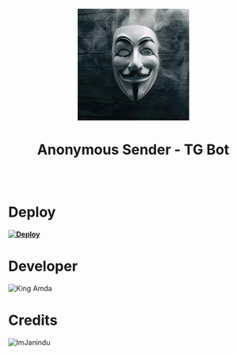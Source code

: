 <p align="center" size="500">
  <img src="./img/download.jpg" alt="Anonymouse Logo">
</p>
<h1 align="center">
  <b>Anonymous Sender - TG Bot</b>
</h1><br><br>

# Deploy

**[![Deploy](https://www.herokucdn.com/deploy/button.svg)](https://heroku.com/deploy?template=https://github.com/King-Amda/Anonymous-Sender-Bot.git)**

# Developer
![King Amda](https://github.com/King-Amda.png?size=100)

# Credits
![ImJanindu](https://github.com/ImJanindu)
